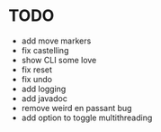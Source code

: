 # TODO

- add move markers
- fix castelling
- show CLI some love
- fix reset
- fix undo
- add logging
- add javadoc
- remove weird en passant bug
- add option to toggle multithreading
